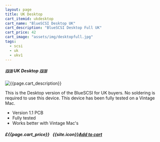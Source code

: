 ```yaml
---
layout: page
title: UK Desktop
cart_itemid: ukdesktop
cart_name: "BlueSCSI Desktop UK"
cart_description: "BlueSCSI Desktop Full UK"
cart_price: 42
cart_image: "assets/img/desktopfull.jpg"
tags: 
  - scsi
  - uk
  - ukv1
---
```


##### 🇬🇧 UK Desktop 🇬🇧

![{{page.cart_description}}]({{page.cart_image}})

This is the Desktop version of the BlueSCSI for UK buyers. No soldering is required to use this device. This device has been fully tested on a Vintage Mac.

* Version 1.1 PCB
* Fully tested
* Works better with Vintage Mac's 

##### £{{page.cart_price}} &nbsp; {{site.icon}}[Add to cart](/cart#{{page.cart_itemid}})